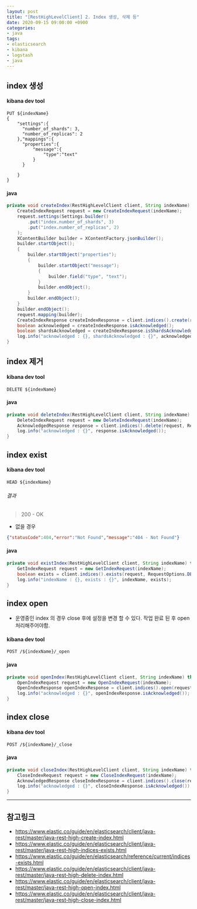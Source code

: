 ```yaml
---
layout: post
title: "[RestHighLevelClient] 2. Index 생성, 삭제 등"
date: 2020-09-15 09:00:00 +0900
categories:
- java
tags:
- elasticsearch
- kibana
- logstash
- java
---
```


## index 생성
#### kibana dev tool
```
PUT ${indexName}
{
    "settings":{
      "number_of_shards": 3,
      "number_of_replicas": 2
    },"mappings":{
      "properties":{
          "message":{
              "type":"text"
          }
      }
        
    }
}
```

#### java
```java
private void createIndex(RestHighLevelClient client, String indexName) throws IOException {
    CreateIndexRequest request = new CreateIndexRequest(indexName);
    request.settings(Settings.builder()
        .put("index.number_of_shards", 3)
        .put("index.number_of_replicas", 2)
    );
    XContentBuilder builder = XContentFactory.jsonBuilder();
    builder.startObject();
    {
        builder.startObject("properties");
        {
            builder.startObject("message");
            {
                builder.field("type", "text");
            }
            builder.endObject();
        }
        builder.endObject();
    }
    builder.endObject();
    request.mapping(builder);
    CreateIndexResponse createIndexResponse = client.indices().create(request, RequestOptions.DEFAULT);
    boolean acknowledged = createIndexResponse.isAcknowledged();
    boolean shardsAcknowledged = createIndexResponse.isShardsAcknowledged();
    log.info("acknowledged : {}, shardsAcknowledged : {}", acknowledged, shardsAcknowledged);
}
```

## index 제거
#### kibana dev tool
```
DELETE ${indexName}
```

#### java
```java
private void deleteIndex(RestHighLevelClient client, String indexName) throws IOException {
    DeleteIndexRequest request = new DeleteIndexRequest(indexName);
    AcknowledgedResponse response = client.indices().delete(request, RequestOptions.DEFAULT);
    log.info("acknowledged : {}", response.isAcknowledged());
}
```

## index exist
#### kibana dev tool
```
HEAD ${indexName}
```

###### 결과
> 200 - OK

- 없을 경우

```json
{"statusCode":404,"error":"Not Found","message":"404 - Not Found"}
```

#### java
```java
private void existIndex(RestHighLevelClient client, String indexName) throws IOException {
    GetIndexRequest request = new GetIndexRequest(indexName);
    boolean exists = client.indices().exists(request, RequestOptions.DEFAULT);
    log.info("indexName : {}, exists : {}", indexName, exists);
}
```

## index open
- 운영중인 index 의 경우 close 후에 설정을 변경 할 수 있다. 작업 완료 된 후 open 처리해주어야함.

#### kibana dev tool

```
POST /${indexName}/_open
```

#### java
```java
private void openIndex(RestHighLevelClient client, String indexName) throws IOException {
    OpenIndexRequest request = new OpenIndexRequest(indexName);
    OpenIndexResponse openIndexResponse = client.indices().open(request, RequestOptions.DEFAULT);
    log.info("acknowledged : {}", openIndexResponse.isAcknowledged());
}
```

## index close
#### kibana dev tool
```
POST /${indexName}/_close
```
#### java
```java
private void closeIndex(RestHighLevelClient client, String indexName) throws IOException{
    CloseIndexRequest request = new CloseIndexRequest(indexName);
    AcknowledgedResponse closeIndexResponse = client.indices().close(request, RequestOptions.DEFAULT);
    log.info("acknowledged : {}", closeIndexResponse.isAcknowledged());
}
```

---
## 참고링크
- https://www.elastic.co/guide/en/elasticsearch/client/java-rest/master/java-rest-high-create-index.html
- https://www.elastic.co/guide/en/elasticsearch/client/java-rest/master/java-rest-high-indices-exists.html
- https://www.elastic.co/guide/en/elasticsearch/reference/current/indices-exists.html
- https://www.elastic.co/guide/en/elasticsearch/client/java-rest/master/java-rest-high-delete-index.html
- https://www.elastic.co/guide/en/elasticsearch/client/java-rest/master/java-rest-high-open-index.html
- https://www.elastic.co/guide/en/elasticsearch/client/java-rest/master/java-rest-high-close-index.html
